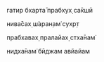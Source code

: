 гатир бхарта̄ прабхух̣ са̄кшӣ

нива̄сах̣ ш́аран̣ам̇ сухр̣т

прабхавах̣ пралайах̣ стха̄нам̇

нидха̄нам̇ бӣджам авйайам